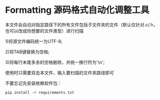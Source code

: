 # Formatting 源码格式自动化调整工具

本文件会自动对指定路径下的所有文件包括子文件夹的文件（默认仅针对.c/.h，也可以改成你想要的文件类型）进行扫描

1)将源文件编码统一为UTF-8;

2)将TAB键替换为空格;

3)将每行末尾多余的空格删除，并统一换行符为'\n'; 

使用时只需要双击本文件，输入要扫描的文件夹路径即可



不要忘记先安装依赖软件包：

```shell
pip install -r requirements.txt
```

